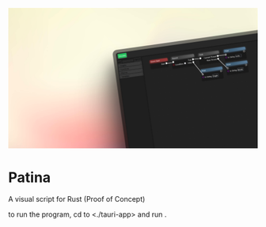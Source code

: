 ![](https://github.com/oualidaz-study/Patina/blob/main/474shots_so.png)
# Patina
A visual script for Rust (Proof of Concept)

to run the program, cd to <./tauri-app> and run <npm run dev>.
